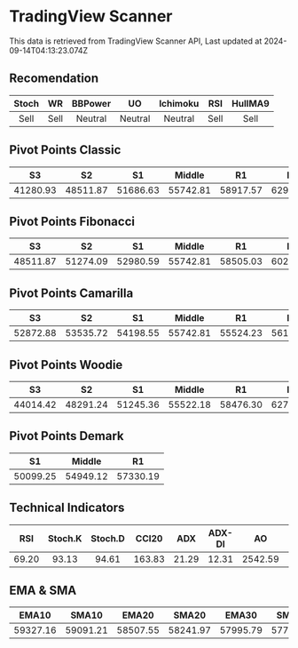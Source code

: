 # TradingView Scanner
This data is retrieved from TradingView Scanner API, Last updated at 2024-09-14T04:13:23.074Z

## Recomendation
| Stoch | WR | BBPower | UO | Ichimoku | RSI | HullMA9 |
| :---: | :---: | :---: | :---: | :---: | :---: | :---: |
| Sell | Sell | Neutral | Neutral | Neutral | Sell | Sell |

## Pivot Points Classic
| S3 | S2 | S1 | Middle | R1 | R2 | R3 |
| :---: | :---: | :---: | :---: | :---: | :---: | :---: |
| 41280.93 | 48511.87 | 51686.63 | 55742.81 | 58917.57 | 62973.75 | 70204.69 |

## Pivot Points Fibonacci
| S3 | S2 | S1 | Middle | R1 | R2 | R3 |
| :---: | :---: | :---: | :---: | :---: | :---: | :---: |
| 48511.87 | 51274.09 | 52980.59 | 55742.81 | 58505.03 | 60211.53 | 62973.75 |

## Pivot Points Camarilla
| S3 | S2 | S1 | Middle | R1 | R2 | R3 |
| :---: | :---: | :---: | :---: | :---: | :---: | :---: |
| 52872.88 | 53535.72 | 54198.55 | 55742.81 | 55524.23 | 56187.06 | 56849.90 |

## Pivot Points Woodie
| S3 | S2 | S1 | Middle | R1 | R2 | R3 |
| :---: | :---: | :---: | :---: | :---: | :---: | :---: |
| 44014.42 | 48291.24 | 51245.36 | 55522.18 | 58476.30 | 62753.11 | 65707.24 |

## Pivot Points Demark
| S1 | Middle | R1 |
| :---: | :---: | :---: |
| 50099.25 | 54949.12 | 57330.19 |

## Technical Indicators
| RSI | Stoch.K | Stoch.D | CCI20 | ADX | ADX-DI | AO | Mom | MACD | MACD | W.R | HullMA9 |
| :---: | :---: | :---: | :---: | :---: | :---: | :---: | :---: | :---: | :---: | :---: | :---: |
| 69.20 | 93.13 | 94.61 | 163.83 | 21.29 | 12.31 | 2542.59 | 2818.71 | 961.32 | 745.78 | -9.21 | 60907.79 |

## EMA & SMA
| EMA10 | SMA10 | EMA20 | SMA20 | EMA30 | SMA30 | EMA50 | SMA50 | EMA100 | SMA100 | EMA200 | SMA200 |
| :---: | :---: | :---: | :---: | :---: | :---: | :---: | :---: | :---: | :---: | :---: | :---: |
| 59327.16 | 59091.21 | 58507.55 | 58241.97 | 57995.79 | 57760.38 | 57583.64 | 56492.02 | 57816.08 | 57414.07 | 58804.81 | 58986.32 |